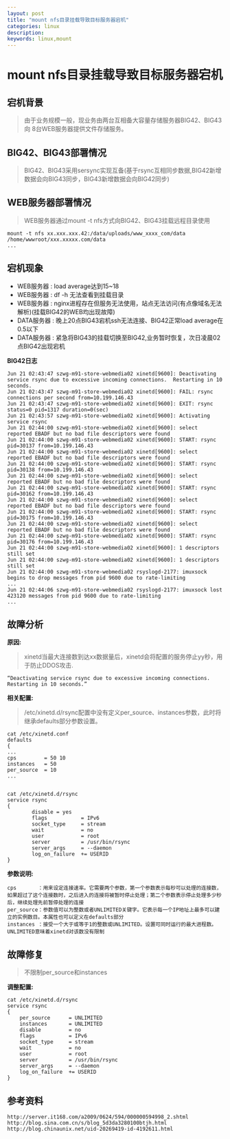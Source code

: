 ```yaml
---
layout: post
title: "mount nfs目录挂载导致目标服务器宕机"
categories: linux
description: 
keywords: linux,mount
---
```



# mount nfs目录挂载导致目标服务器宕机

## 宕机背景

> 由于业务规模一般，现业务由两台互相备大容量存储服务器BIG42、BIG43 向 8台WEB服务器提供文件存储服务。

## BIG42、BIG43部署情况

> BIG42、BIG43采用sersync实现互备(基于rsync互相同步数据,BIG42新增数据会向BIG43同步，BIG43新增数据会向BIG42同步)

## WEB服务器部署情况

> WEB服务器通过mount -t nfs方式向BIG42、BIG43挂载远程目录使用

	mount -t nfs xx.xxx.xxx.42:/data/uploads/www_xxxx_com/data /home/wwwroot/xxx.xxxxx.com/data
	...

## 宕机现象

- WEB服务器  : load average达到15~18
- WEB服务器  : df -h 无法查看到挂载目录
- WEB服务器  : nginx进程存在但服务无法使用，站点无法访问(有点像域名无法解析)(挂载BIG42的WEB均出现故障)
- DATA服务器 : 晚上20点BIG43宕机ssh无法连接、BIG42正常load average在0.5以下
- DATA服务器 : 紧急将BIG43的挂载切换至BIG42,业务暂时恢复，次日凌晨02点BIG42出现宕机

**BIG42日志**

	Jun 21 02:43:47 szwg-m91-store-webmedia02 xinetd[9600]: Deactivating service rsync due to excessive incoming connections.  Restarting in 10 seconds.
	Jun 21 02:43:47 szwg-m91-store-webmedia02 xinetd[9600]: FAIL: rsync connections per second from=10.199.146.43
	Jun 21 02:43:47 szwg-m91-store-webmedia02 xinetd[9600]: EXIT: rsync status=0 pid=1317 duration=0(sec)
	Jun 21 02:43:57 szwg-m91-store-webmedia02 xinetd[9600]: Activating service rsync
	Jun 21 02:44:00 szwg-m91-store-webmedia02 xinetd[9600]: select reported EBADF but no bad file descriptors were found
	Jun 21 02:44:00 szwg-m91-store-webmedia02 xinetd[9600]: START: rsync pid=30137 from=10.199.146.43
	Jun 21 02:44:00 szwg-m91-store-webmedia02 xinetd[9600]: select reported EBADF but no bad file descriptors were found
	Jun 21 02:44:00 szwg-m91-store-webmedia02 xinetd[9600]: START: rsync pid=30138 from=10.199.146.43
	Jun 21 02:44:00 szwg-m91-store-webmedia02 xinetd[9600]: select reported EBADF but no bad file descriptors were found
	Jun 21 02:44:00 szwg-m91-store-webmedia02 xinetd[9600]: START: rsync pid=30162 from=10.199.146.43
	Jun 21 02:44:00 szwg-m91-store-webmedia02 xinetd[9600]: select reported EBADF but no bad file descriptors were found
	Jun 21 02:44:00 szwg-m91-store-webmedia02 xinetd[9600]: START: rsync pid=30175 from=10.199.146.43
	Jun 21 02:44:00 szwg-m91-store-webmedia02 xinetd[9600]: select reported EBADF but no bad file descriptors were found
	Jun 21 02:44:00 szwg-m91-store-webmedia02 xinetd[9600]: START: rsync pid=30176 from=10.199.146.43
	Jun 21 02:44:00 szwg-m91-store-webmedia02 xinetd[9600]: 1 descriptors still set
	Jun 21 02:44:00 szwg-m91-store-webmedia02 xinetd[9600]: 1 descriptors still set
	Jun 21 02:44:00 szwg-m91-store-webmedia02 rsyslogd-2177: imuxsock begins to drop messages from pid 9600 due to rate-limiting
	...
	Jun 21 02:44:06 szwg-m91-store-webmedia02 rsyslogd-2177: imuxsock lost 423120 messages from pid 9600 due to rate-limiting
	...

## 故障分析

**原因:**

> xinetd当最大连接数到达xx数据量后，xinetd会将配置的服务停止yy秒，用于防止DDOS攻击.

	“Deactivating service rsync due to excessive incoming connections.  Restarting in 10 seconds.”

**相关配置:**

> /etc/xinetd.d/rsync配置中没有定义per_source、instances参数，此时将继承defaults部分参数设置。

	cat /etc/xinetd.conf
	defaults
	{
	...
	cps		    = 50 10
	instances	= 50
	per_source	= 10
	...
	

	cat /etc/xinetd.d/rsync
	service rsync
	{
	        disable = yes
	        flags           = IPv6
	        socket_type     = stream
	        wait            = no
	        user            = root
	        server          = /usr/bin/rsync
	        server_args     = --daemon
	        log_on_failure  += USERID
	}

**参数说明:**

	cps       ：用来设定连接速率。它需要两个参数，第一个参数表示每秒可以处理的连接数，如果超过了这个连接数时，之后进入的连接将被暂时停止处理；第二个参数表示停止处理多少秒后，继续处理先前暂停处理的连接
	per_source：参数值可以为整数或者UNLIMITED关键字。它表示每一个IP地址上最多可以建立的实例数目。本属性也可以定义在defaults部分
	instances ：接受一个大于或等于1的整数或UNLIMITED。设置可同时运行的最大进程数。UNLIMITED意味着xinetd对该数没有限制

## 故障修复

> 不限制per_source和instances

**调整配置:**

	cat /etc/xinetd.d/rsync
	service rsync
	{
		per_source      = UNLIMITED
	    instances       = UNLIMITED
		disable	        = no
		flags		    = IPv6
		socket_type     = stream
		wait            = no
		user            = root
		server          = /usr/bin/rsync
		server_args     = --daemon
		log_on_failure  += USERID
	}


## 参考资料

	http://server.it168.com/a2009/0624/594/000000594998_2.shtml
	http://blog.sina.com.cn/s/blog_5d3da3280100btjh.html
	http://blog.chinaunix.net/uid-20269419-id-4192611.html